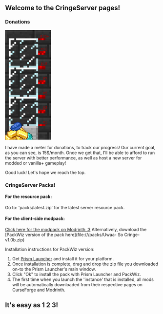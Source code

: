 ## Welcome to the CringeServer pages!

### Donations

<img src="images/meter15dollar.png" alt="Meter" height="360"/>

I have made a meter for donations, to track our progress! Our current goal, as you can see, is 15$/month. Once we get that, I'll
be able to afford to run the server with better performance, as well as host a new server for modded or vanilla+ gameplay!

Good luck! Let's hope we reach the top.
### CringeServer Packs!

#### For the resource pack:
Go to: 'packs/latest.zip' for the latest server resource pack.

#### For the client-side modpack:
[Click here for the modpack on Modrinth :3](https://modrinth.com/modpack/uwapack!-so-cringe!)
Alternatively, download the [PackWiz version of the pack here](file:///packs/Uwaa- So Cringe- v1.0b.zip)

Installation instructions for PackWiz version:
1. Get [Prism Launcher](https://prismlauncher.org/) and install it for your platform.
2. Once installation is complete, drag and drop the zip file you downloaded on-to the Prism Launcher's main window. 
3. Click "Ok" to install the pack with Prism Launcher and PackWiz.
4. The first time when you launch the 'instance' that is installed, all mods will be automatically downloaded from their respective pages on CurseForge and Modrinth.
## It's easy as 1 2 3!
